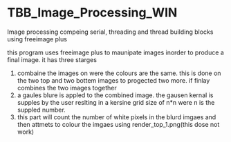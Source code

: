 # TBB_Image_Processing_WIN
Image processing compeing serial, threading and thread building blocks using freeimage plus

this program uses freeimage plus to maunipate images inorder to produce a final image.
it has three starges

1. combaine the images on were the colours are the same. this is done on the two top and two bottem images to progected two more. if finlay combines the two images together
2. a gaules blure is appled to the combined image. the gausen kernal is supples by the user reslting in a kersine grid size of n*n were n is the suppled number.
3. this part will count the number of white pixels in the blurd imgaes and then attmets to colour the imgaes using render_top_1.png(this dose not work)

